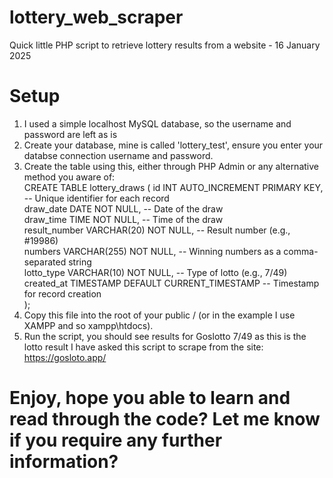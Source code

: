 # lottery_web_scraper
Quick little PHP script to retrieve lottery results from a website - 16 January 2025

# Setup
1. I used a simple localhost MySQL database, so the username and password are left as is
2. Create your database, mine is called 'lottery_test', ensure you enter your databse connection username and password.
3. Create the table using this, either through PHP Admin or any alternative method you aware of:<br>
   CREATE TABLE lottery_draws (
    id INT AUTO_INCREMENT PRIMARY KEY,  -- Unique identifier for each record<br>
    draw_date DATE NOT NULL,             -- Date of the draw<br>
    draw_time TIME NOT NULL,             -- Time of the draw<br>
    result_number VARCHAR(20) NOT NULL,  -- Result number (e.g., #19986)<br>
    numbers VARCHAR(255) NOT NULL,       -- Winning numbers as a comma-separated string<br>
    lotto_type VARCHAR(10) NOT NULL,     -- Type of lotto (e.g., 7/49)<br>
    created_at TIMESTAMP DEFAULT CURRENT_TIMESTAMP -- Timestamp for record creation<br>
);
4. Copy this file into the root of your public / (or in the example I use XAMPP and so xampp\htdocs).
5. Run the script, you should see results for Goslotto 7/49 as this is the lotto result I have asked this script to scrape from the site: https://gosloto.app/

# Enjoy, hope you able to learn and read through the code? Let me know if you require any further information?
